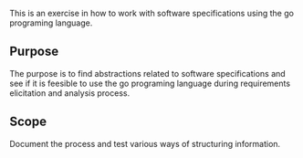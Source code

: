 This is an exercise in how to work with software specifications using
the go programing language.

## Purpose

The purpose is to find abstractions related to software specifications
and see if it is feesible to use the go programing language during
requirements elicitation and analysis process.

## Scope

Document the process and test various ways of structuring information.
